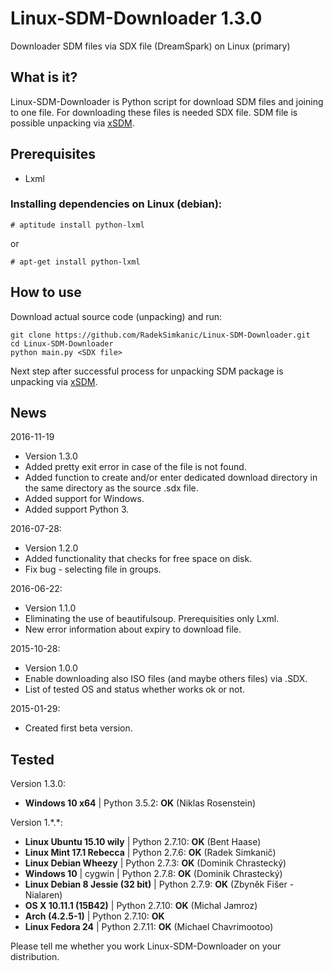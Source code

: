 # Linux-SDM-Downloader 1.3.0
Downloader SDM files via SDX file (DreamSpark) on Linux (primary)

## What is it?
Linux-SDM-Downloader is Python script for download SDM files and joining to one file. For downloading these files is needed SDX file. SDM file is possible unpacking via [xSDM](https://github.com/v3l0c1r4pt0r/xSDM).

## Prerequisites
- Lxml

### Installing dependencies on Linux (debian):
```
# aptitude install python-lxml
```
or
```
# apt-get install python-lxml
```

## How to use
Download actual source code (unpacking) and run:
```
git clone https://github.com/RadekSimkanic/Linux-SDM-Downloader.git
cd Linux-SDM-Downloader
python main.py <SDX file>
```

Next step after successful process for unpacking SDM package is unpacking via [xSDM](https://github.com/v3l0c1r4pt0r/xSDM).

## News
2016-11-19
- Version 1.3.0
- Added pretty exit error in case of the file is not found.
- Added function to create and/or enter dedicated download directory in the same directory as the source .sdx file.
- Added support for Windows.
- Added support Python 3.

2016-07-28:
- Version 1.2.0
- Added functionality that checks for free space on disk.
- Fix bug - selecting file in groups.

2016-06-22:
- Version 1.1.0
- Eliminating the use of beautifulsoup. Prerequisities only Lxml.
- New error information about expiry to download file.

2015-10-28:
- Version 1.0.0
- Enable downloading also ISO files (and maybe others files) via .SDX.
- List of tested OS and status whether works ok or not.

2015-01-29:
- Created first beta version.

## Tested

Version 1.3.0:
- **Windows 10 x64** | Python 3.5.2: **OK** (Niklas Rosenstein)

Version 1.\*.\*:
- **Linux Ubuntu 15.10 wily** | Python 2.7.10: **OK** (Bent Haase)
- **Linux Mint 17.1 Rebecca** | Python 2.7.6: **OK** (Radek Simkanič)
- **Linux Debian Wheezy** | Python 2.7.3: **OK** (Dominik Chrastecký)
- **Windows 10** | cygwin | Python 2.7.8: **OK** (Dominik Chrastecký)
- **Linux Debian 8 Jessie (32 bit)** | Python 2.7.9: **OK** (Zbyněk Fišer - Nialaren)
- **OS X 10.11.1 (15B42)** | Python 2.7.10: **OK** (Michal Jamroz)
- **Arch (4.2.5-1)** | Python 2.7.10: **OK**
- **Linux Fedora 24** | Python 2.7.11: **OK** (Michael Chavrimootoo)

Please tell me whether you work Linux-SDM-Downloader on your distribution.
